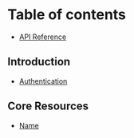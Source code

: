 # Table of contents

* [API Reference](README.md)

## Introduction

* [Authentication](introduction/untitled.md)

## Core Resources

* [Name](core-resources/name.md)

